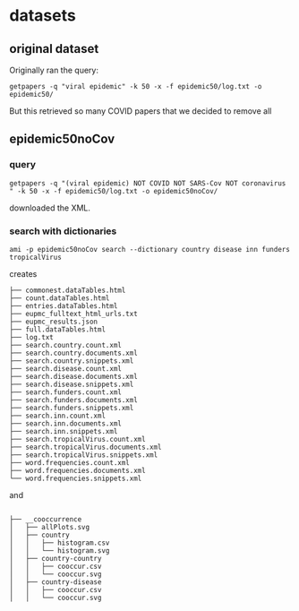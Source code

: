 # datasets

## original dataset
Originally ran the query:
```
getpapers -q "viral epidemic" -k 50 -x -f epidemic50/log.txt -o epidemic50/
```
But this retrieved so many COVID papers that we decided to remove all

## epidemic50noCov
### query
```
getpapers -q "(viral epidemic) NOT COVID NOT SARS-Cov NOT coronavirus " -k 50 -x -f epidemic50/log.txt -o epidemic50noCov/
```
downloaded the XML.

### search with dictionaries
```
ami -p epidemic50noCov search --dictionary country disease inn funders tropicalVirus
```

creates 
```
├── commonest.dataTables.html
├── count.dataTables.html
├── entries.dataTables.html
├── eupmc_fulltext_html_urls.txt
├── eupmc_results.json
├── full.dataTables.html
├── log.txt
├── search.country.count.xml
├── search.country.documents.xml
├── search.country.snippets.xml
├── search.disease.count.xml
├── search.disease.documents.xml
├── search.disease.snippets.xml
├── search.funders.count.xml
├── search.funders.documents.xml
├── search.funders.snippets.xml
├── search.inn.count.xml
├── search.inn.documents.xml
├── search.inn.snippets.xml
├── search.tropicalVirus.count.xml
├── search.tropicalVirus.documents.xml
├── search.tropicalVirus.snippets.xml
├── word.frequencies.count.xml
├── word.frequencies.documents.xml
└── word.frequencies.snippets.xml
```
and
```

├── __cooccurrence
│   ├── allPlots.svg
│   ├── country
│   │   ├── histogram.csv
│   │   └── histogram.svg
│   ├── country-country
│   │   ├── cooccur.csv
│   │   └── cooccur.svg
│   ├── country-disease
│   │   ├── cooccur.csv
│   │   └── cooccur.svg
```

